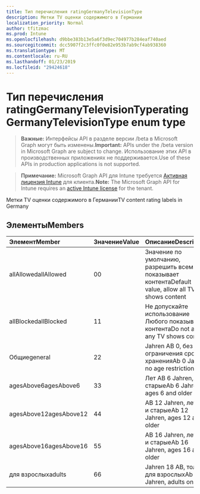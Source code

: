 ```yaml
---
title: Тип перечисления ratingGermanyTelevisionType
description: Метки TV оценки содержимого в Германии
localization_priority: Normal
author: tfitzmac
ms.prod: Intune
ms.openlocfilehash: d9bbe383b13e5a6f3d9ec704977b284eaf740aed
ms.sourcegitcommit: dcc5907f2c3ffc0f0e82e953b7ab9cf4ab938360
ms.translationtype: MT
ms.contentlocale: ru-RU
ms.lasthandoff: 01/23/2019
ms.locfileid: "29424618"
---
```

# <a name="ratinggermanytelevisiontype-enum-type"></a><span data-ttu-id="c8e96-103">Тип перечисления ratingGermanyTelevisionType</span><span class="sxs-lookup"><span data-stu-id="c8e96-103">ratingGermanyTelevisionType enum type</span></span>

> <span data-ttu-id="c8e96-104">**Важные:** Интерфейсы API в разделе версии /beta в Microsoft Graph могут быть изменены.</span><span class="sxs-lookup"><span data-stu-id="c8e96-104">**Important:** APIs under the /beta version in Microsoft Graph are subject to change.</span></span> <span data-ttu-id="c8e96-105">Использование этих API в производственных приложениях не поддерживается.</span><span class="sxs-lookup"><span data-stu-id="c8e96-105">Use of these APIs in production applications is not supported.</span></span>

> <span data-ttu-id="c8e96-106">**Примечание:** Microsoft Graph API для Intune требуется [Активная лицензия Intune](https://go.microsoft.com/fwlink/?linkid=839381) для клиента.</span><span class="sxs-lookup"><span data-stu-id="c8e96-106">**Note:** The Microsoft Graph API for Intune requires an [active Intune license](https://go.microsoft.com/fwlink/?linkid=839381) for the tenant.</span></span>

<span data-ttu-id="c8e96-107">Метки TV оценки содержимого в Германии</span><span class="sxs-lookup"><span data-stu-id="c8e96-107">TV content rating labels in Germany</span></span>

## <a name="members"></a><span data-ttu-id="c8e96-108">Элементы</span><span class="sxs-lookup"><span data-stu-id="c8e96-108">Members</span></span>
|<span data-ttu-id="c8e96-109">Элемент</span><span class="sxs-lookup"><span data-stu-id="c8e96-109">Member</span></span>|<span data-ttu-id="c8e96-110">Значение</span><span class="sxs-lookup"><span data-stu-id="c8e96-110">Value</span></span>|<span data-ttu-id="c8e96-111">Описание</span><span class="sxs-lookup"><span data-stu-id="c8e96-111">Description</span></span>|
|:---|:---|:---|
|<span data-ttu-id="c8e96-112">allAllowed</span><span class="sxs-lookup"><span data-stu-id="c8e96-112">allAllowed</span></span>|<span data-ttu-id="c8e96-113">0</span><span class="sxs-lookup"><span data-stu-id="c8e96-113">0</span></span>|<span data-ttu-id="c8e96-114">Значение по умолчанию, разрешить всем TV показывает контента</span><span class="sxs-lookup"><span data-stu-id="c8e96-114">Default value, allow all TV shows content</span></span>|
|<span data-ttu-id="c8e96-115">allBlocked</span><span class="sxs-lookup"><span data-stu-id="c8e96-115">allBlocked</span></span>|<span data-ttu-id="c8e96-116">1</span><span class="sxs-lookup"><span data-stu-id="c8e96-116">1</span></span>|<span data-ttu-id="c8e96-117">Не допускайте использование Любого показывает контента</span><span class="sxs-lookup"><span data-stu-id="c8e96-117">Do not allow any TV shows content</span></span>|
|<span data-ttu-id="c8e96-118">Общие</span><span class="sxs-lookup"><span data-stu-id="c8e96-118">general</span></span>|<span data-ttu-id="c8e96-119">2</span><span class="sxs-lookup"><span data-stu-id="c8e96-119">2</span></span>|<span data-ttu-id="c8e96-120">Jahren AB 0, без ограничения срока хранения</span><span class="sxs-lookup"><span data-stu-id="c8e96-120">Ab 0 Jahren, no age restrictions</span></span>|
|<span data-ttu-id="c8e96-121">agesAbove6</span><span class="sxs-lookup"><span data-stu-id="c8e96-121">agesAbove6</span></span>|<span data-ttu-id="c8e96-122">3</span><span class="sxs-lookup"><span data-stu-id="c8e96-122">3</span></span>|<span data-ttu-id="c8e96-123">Лет AB 6 Jahren, 6 и старые</span><span class="sxs-lookup"><span data-stu-id="c8e96-123">Ab 6 Jahren, ages 6 and older</span></span>|
|<span data-ttu-id="c8e96-124">agesAbove12</span><span class="sxs-lookup"><span data-stu-id="c8e96-124">agesAbove12</span></span>|<span data-ttu-id="c8e96-125">4</span><span class="sxs-lookup"><span data-stu-id="c8e96-125">4</span></span>|<span data-ttu-id="c8e96-126">AB 12 Jahren, лет 12 и старые</span><span class="sxs-lookup"><span data-stu-id="c8e96-126">Ab 12 Jahren, ages 12 and older</span></span>|
|<span data-ttu-id="c8e96-127">agesAbove16</span><span class="sxs-lookup"><span data-stu-id="c8e96-127">agesAbove16</span></span>|<span data-ttu-id="c8e96-128">5</span><span class="sxs-lookup"><span data-stu-id="c8e96-128">5</span></span>|<span data-ttu-id="c8e96-129">AB 16 Jahren, лет 16 и старые</span><span class="sxs-lookup"><span data-stu-id="c8e96-129">Ab 16 Jahren, ages 16 and older</span></span>|
|<span data-ttu-id="c8e96-130">для взрослых</span><span class="sxs-lookup"><span data-stu-id="c8e96-130">adults</span></span>|<span data-ttu-id="c8e96-131">6</span><span class="sxs-lookup"><span data-stu-id="c8e96-131">6</span></span>|<span data-ttu-id="c8e96-132">Jahren 18 AB, только для взрослых</span><span class="sxs-lookup"><span data-stu-id="c8e96-132">Ab 18 Jahren, adults only</span></span>|




